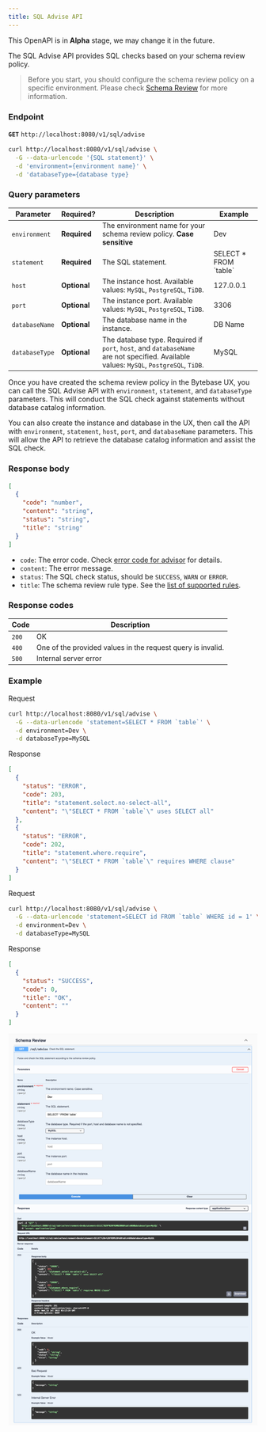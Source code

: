 ```yaml
---
title: SQL Advise API
---
```


<hint-block type="warning">

This OpenAPI is in **Alpha** stage, we may change it in the future.

</hint-block>

The SQL Advise API provides SQL checks based on your schema review policy.

> Before you start, you should configure the schema review policy on a specific environment. Please check [Schema Review](/docs/sql-review/review-policy/overview) for more information.

### Endpoint

**`GET`** `http://localhost:8080/v1/sql/advise`

```bash
curl http://localhost:8080/v1/sql/advise \
  -G --data-urlencode '{SQL statement}' \
  -d 'environment={environment name}' \
  -d 'databaseType={database type}
```

### Query parameters

| Parameter      | Required?    | Description                                                                                                                         | Example                  |
| -------------- | ------------ | ----------------------------------------------------------------------------------------------------------------------------------- | ------------------------ |
| `environment`  | **Required** | The environment name for your schema review policy. **Case sensitive**                                                              | Dev                      |
| `statement`    | **Required** | The SQL statement.                                                                                                                  | SELECT \* FROM \`table\` |
| `host`         | **Optional** | The instance host. Available values: `MySQL`, `PostgreSQL`, `TiDB`.                                                                | 127.0.0.1                |
| `port`         | **Optional** | The instance port. Available values: `MySQL`, `PostgreSQL`, `TiDB`.                                                                | 3306                     |
| `databaseName` | **Optional** | The database name in the instance.                                                                                                  | DB Name                  |
| `databaseType` | **Optional** | The database type. Required if `port`, `host`, and `databaseName` are not specified. Available values: `MySQL`, `PostgreSQL`, `TiDB`. | MySQL                    |

Once you have created the schema review policy in the Bytebase UX, you can call the SQL Advise API with `environment`, `statement`, and `databaseType` parameters. This will conduct the SQL check against statements without database catalog information.

You can also create the instance and database in the UX, then call the API with `environment`, `statement`, `host`, `port`, and `databaseName` parameters. This will allow the API to retrieve the database catalog information and assist the SQL check.

### Response body

```json
[
  {
    "code": "number",
    "content": "string",
    "status": "string",
    "title": "string"
  }
]
```

- `code`: The error code. Check [error code for advisor](/docs/reference/error-code/advisor) for details.
- `content`: The error message.
- `status`: The SQL check status, should be `SUCCESS`, `WARN` or `ERROR`.
- `title`: The schema review rule type. See the [list of supported rules](/docs/sql-review/review-rules#supported-rules).

### Response codes

| Code  | Description                                                 |
| ----- | ----------------------------------------------------------- |
| `200` | OK                                                          |
| `400` | One of the provided values in the request query is invalid. |
| `500` | Internal server error                                       |

### Example

Request

```bash
curl http://localhost:8080/v1/sql/advise \
  -G --data-urlencode 'statement=SELECT * FROM `table`' \
  -d environment=Dev \
  -d databaseType=MySQL
```

Response

```json
[
  {
    "status": "ERROR",
    "code": 203,
    "title": "statement.select.no-select-all",
    "content": "\"SELECT * FROM `table`\" uses SELECT all"
  },
  {
    "status": "ERROR",
    "code": 202,
    "title": "statement.where.require",
    "content": "\"SELECT * FROM `table`\" requires WHERE clause"
  }
]
```

Request

```bash
curl http://localhost:8080/v1/sql/advise \
  -G --data-urlencode 'statement=SELECT id FROM `table` WHERE id = 1' \
  -d environment=Dev \
  -d databaseType=MySQL
```

Response

```json
[
  {
    "status": "SUCCESS",
    "code": 0,
    "title": "OK",
    "content": ""
  }
]
```

![openapi-sql-advise](/static/docs/openapi-sql-advise.webp)
